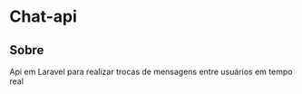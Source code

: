 # Chat-api

## Sobre
<p>Api em Laravel para realizar trocas de mensagens entre usuários em tempo real</p>
